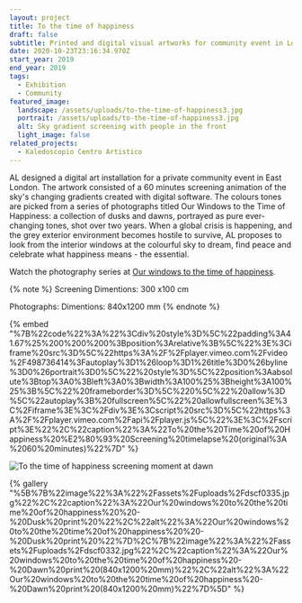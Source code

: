 ```yaml
---
layout: project
title: To the time of happiness
draft: false
subtitle: Printed and digital visual artworks for community event in London
date: 2020-10-23T23:16:34.970Z
start_year: 2019
end_year: 2019
tags:
  - Exhibition
  - Community
featured_image:
  landscape: /assets/uploads/to-the-time-of-happiness3.jpg
  portrait: /assets/uploads/to-the-time-of-happiness3.jpg
  alt: Sky gradient screening with people in the front
  light_image: false
related_projects:
  - Kaledoscopio Centro Artistico
---
```

AL designed a digital art installation for a private community event in East London. The artwork consisted of a 60 minutes screening animation of the sky's changing gradients created with digital software. The colours tones are picked from a series of photographs titled Our Windows to the Time of Happiness: a collection of dusks and dawns, portrayed as pure ever-changing tones, shot over two years. When a global crisis is happening, and the grey exterior environment becomes hostile to survive, AL proposes to look from the interior windows at the colourful sky to dream, find peace and celebrate what happiness means - the essential.

Watch the photography series at [Our windows to the time of happiness](https://www.instagram.com/tv/B--LnfXFXH9/).

{% note %}
Screening Dimentions: 300 x100 cm <br>

Photographs: Dimentions: 840x1200 mm
{% endnote %}

{% embed "%7B%22code%22%3A%22%3Cdiv%20style%3D%5C%22padding%3A41.67%25%200%200%200%3Bposition%3Arelative%3B%5C%22%3E%3Ciframe%20src%3D%5C%22https%3A%2F%2Fplayer.vimeo.com%2Fvideo%2F498736414%3Fautoplay%3D1%26loop%3D1%26title%3D0%26byline%3D0%26portrait%3D0%5C%22%20style%3D%5C%22position%3Aabsolute%3Btop%3A0%3Bleft%3A0%3Bwidth%3A100%25%3Bheight%3A100%25%3B%5C%22%20frameborder%3D%5C%220%5C%22%20allow%3D%5C%22autoplay%3B%20fullscreen%5C%22%20allowfullscreen%3E%3C%2Fiframe%3E%3C%2Fdiv%3E%3Cscript%20src%3D%5C%22https%3A%2F%2Fplayer.vimeo.com%2Fapi%2Fplayer.js%5C%22%3E%3C%2Fscript%3E%22%2C%22caption%22%3A%22To%20the%20Time%20of%20Happiness%20%E2%80%93%20Screening%20timelapse%20(original%3A%2060%20minutes)%22%7D" %}

![To the time of happiness screening moment at dawn](/assets/uploads/to-the-time-of-happiness-copy.jpg "To the Time of Happiness – Screening at dawn")

{% gallery "%5B%7B%22image%22%3A%22%2Fassets%2Fuploads%2Fdscf0335.jpg%22%2C%22caption%22%3A%22Our%20windows%20to%20the%20time%20of%20happiness%20%20-%20Dusk%20print%20%22%2C%22alt%22%3A%22Our%20windows%20to%20the%20time%20of%20happiness%20%20-%20Dusk%20print%20%22%7D%2C%7B%22image%22%3A%22%2Fassets%2Fuploads%2Fdscf0332.jpg%22%2C%22caption%22%3A%22Our%20windows%20to%20the%20time%20of%20happiness%20-%20Dawn%20print%20(840x1200%20mm)%22%2C%22alt%22%3A%22Our%20windows%20to%20the%20time%20of%20happiness%20-%20Dawn%20print%20(840x1200%20mm)%22%7D%5D" %}